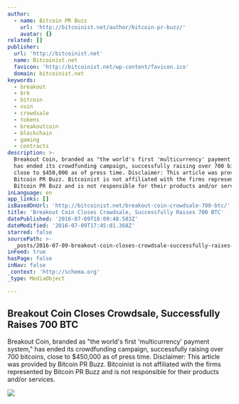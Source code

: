 ```yaml
---
author:
  - name: Bitcoin PR Buzz
    url: 'http://bitcoinist.net/author/bitcoin-pr-buzz/'
    avatar: {}
related: []
publisher:
  url: 'http://bitcoinist.net'
  name: Bitcoinist.net
  favicon: 'http://bitcoinist.net/wp-content/favicon.ico'
  domain: bitcoinist.net
keywords:
  - breakout
  - brk
  - bitcoin
  - coin
  - crowdsale
  - tokens
  - breakoutcoin
  - blockchain
  - gaming
  - contracts
description: >-
  Breakout Coin, branded as "the world's first 'multicurrency' payment system,"
  has ended its crowdfunding campaign, successfully raising over 700 bitcoins,
  close to $450,000 as of press time. Disclaimer: This article was provided by
  Bitcoin PR Buzz. Bitcoinist is not affiliated with the firms represented by
  Bitcoin PR Buzz and is not responsible for their products and/or services.
inLanguage: en
app_links: []
isBasedOnUrl: 'http://bitcoinist.net/breakout-coin-crowdsale-700-btc/'
title: 'Breakout Coin Closes Crowdsale, Successfully Raises 700 BTC'
datePublished: '2016-07-09T18:09:48.583Z'
dateModified: '2016-07-09T17:45:01.368Z'
starred: false
sourcePath: >-
  _posts/2016-07-09-breakout-coin-closes-crowdsale-successfully-raises-700-btc.md
inFeed: true
hasPage: false
inNav: false
_context: 'http://schema.org'
_type: MediaObject

---
```

<article style=""><h1>Breakout Coin Closes Crowdsale, Successfully Raises 700 BTC</h1><p>Breakout Coin, branded as "the world's first 'multicurrency' payment system," has ended its crowdfunding campaign, successfully raising over 700 bitcoins, close to $450,000 as of press time. Disclaimer: This article was provided by Bitcoin PR Buzz. Bitcoinist is not affiliated with the firms represented by Bitcoin PR Buzz and is not responsible for their products and/or services.</p><img src="http://bitcoinist.net/wp-content/uploads/2016/07/Breakout-Poker-Chips.jpg" /></article>